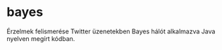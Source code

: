 # bayes
Érzelmek felismerése Twitter üzenetekben Bayes hálót alkalmazva Java nyelven megírt kódban.
